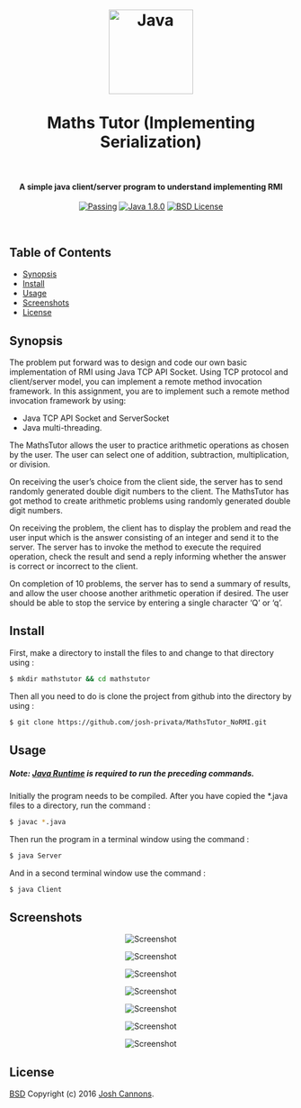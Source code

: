 <h1 align="center">
  <a href="http://java.com/en"><img src="https://cloud.githubusercontent.com/assets/5771200/19331298/6f964780-9127-11e6-88bd-55ac19e1ad12.jpg" alt="Java" height="150"></a>
  <br>
  <br>
  Maths Tutor (Implementing Serialization)
  <br>
  <br>
</h1>
<h4 align="center">A simple java client/server program to understand implementing RMI</h4>

<p align="center">
  <a href=""><img src="https://img.shields.io/travis/feross/standard/master.svg" alt="Passing"></a>
  <a href="https://java.com/en/"><img src="https://img.shields.io/badge/Java-1.8.0__101-brightgreen.svg" alt="Java 1.8.0"></a>
  <a href="https://opensource.org/licenses/BSD-2-Clause"><img src="https://img.shields.io/badge/License-BSD-blue.svg" alt="BSD License"></a>
</p>
<br>

## Table of Contents
- [Synopsis](#synopsis)
- [Install](#install)
- [Usage](#usage)
- [Screenshots](#screenshots)
- [License](#license)

## Synopsis
The problem put forward was to design and code our own basic implementation of RMI using 
Java TCP API Socket. Using TCP protocol and client/server model, you can implement a remote method
invocation framework. In this assignment, you are to implement such a remote method
invocation framework by using:

+ Java TCP API Socket and ServerSocket
+ Java multi-threading.

The MathsTutor allows the user to practice arithmetic operations as chosen by 
the user. The user can select one of addition, subtraction, multiplication, or 
division. 

On receiving the user’s choice from the client side, the server has 
to send randomly generated double digit numbers to the client. The MathsTutor 
has got method to create arithmetic problems using randomly generated double
digit numbers. 

On receiving the problem, the client has to display the
problem and read the user input which is the answer consisting of an integer 
and send it to the server. The server has to invoke the method to execute 
the required operation, check the result and send a reply informing whether 
the answer is correct or incorrect to the client. 

On completion of 10 problems, the server has to send a summary of results, and 
allow the user choose another arithmetic operation if desired. The user should 
be able to stop the service by entering a single character ‘Q’ or ‘q’.
## Install
First, make a directory to install the files to and change to that directory using :
```bash
$ mkdir mathstutor && cd mathstutor
```
Then all you need to do is clone the project from github into the directory by using :
```bash
$ git clone https://github.com/josh-privata/MathsTutor_NoRMI.git
```
## Usage
##### Note:  [Java Runtime](https://java.com/en/download/) is required to run the preceding commands.
Initially the program needs to be compiled. After you have copied the *.java files to a directory, run the command :
```bash
$ javac *.java
```
Then run the program in a terminal window using the command :
```bash
$ java Server
```
And in a second terminal window use the command : 
```bash
$ java Client
```
## Screenshots
<p align="center"><img src="https://cloud.githubusercontent.com/assets/5771200/19331600/faa83f94-9128-11e6-9f65-60fb5ad92d36.png" alt="Screenshot"></p>
<p align="center"><img src="https://cloud.githubusercontent.com/assets/5771200/19331603/facbb8de-9128-11e6-9683-6022e94b3bd9.png" alt="Screenshot"></p>
<p align="center"><img src="https://cloud.githubusercontent.com/assets/5771200/19331605/fad04048-9128-11e6-9527-5199decfa1c8.png" alt="Screenshot"></p>
<p align="center"><img src="https://cloud.githubusercontent.com/assets/5771200/19331607/fad82010-9128-11e6-9271-2218bb70e861.png" alt="Screenshot"></p>
<p align="center"><img src="https://cloud.githubusercontent.com/assets/5771200/19331606/fad50664-9128-11e6-95ee-7c02b2a9950a.png" alt="Screenshot"></p>
<p align="center"><img src="https://cloud.githubusercontent.com/assets/5771200/19331608/faf5338a-9128-11e6-8ddc-8927d35bd75d.png" alt="Screenshot"></p>
<p align="center"><img src="https://cloud.githubusercontent.com/assets/5771200/19332400/f1245cd6-912e-11e6-8e3b-92a2ede5f923.png" alt="Screenshot"></p>

## License
[BSD](LICENSE) Copyright (c) 2016 [Josh Cannons](http://joshcannons.com).
